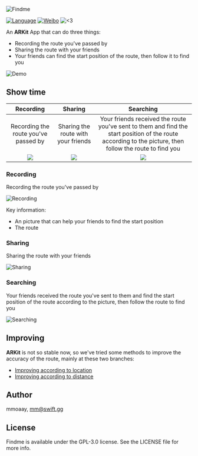 ![Findme](https://github.com/mmoaay/Findme/blob/develop/Findme/resources/findme_banner.png)

[![Language](https://img.shields.io/badge/language-swift-orange.svg)](https://github.com/apple/swift)
[![Weibo](https://img.shields.io/badge/weibo-@mmoaay-red.svg?style=flat)](https://weibo.com/smmoaay)
![\<3](https://img.shields.io/badge/made%20with-%3C3-orange.svg)

An **ARKit** App that can do three things:

- Recording the route you've passed by
- Sharing the route with your friends
- Your friends can find the start position of the route, then follow it to find you

![Demo](https://github.com/mmoaay/Findme/blob/develop/Findme/resources/findme_demo.png)

## Show time

Recording  |  Sharing  |  Searching
:-------------------------:|:-------------------------:|:-------------------------:
Recording the route you've passed by  |  Sharing the route with your friends  |  Your friends received the route you've sent to them and find the start position of the route according to the picture, then follow the route to find you
![](https://github.com/mmoaay/Findme/blob/develop/Findme/resources/findme_recording.gif)  |  ![](https://github.com/mmoaay/Findme/blob/develop/Findme/resources/findme_sharing.gif)  |  ![](https://github.com/mmoaay/Findme/blob/develop/Findme/resources/findme_searching.gif)

### Recording

Recording the route you've passed by

![Recording](https://github.com/mmoaay/Findme/blob/develop/Findme/resources/findme_recording.gif)

Key information:

- An picture that can help your friends to find the start position
- The route

### Sharing

Sharing the route with your friends

![Sharing](https://github.com/mmoaay/Findme/blob/develop/Findme/resources/findme_sharing.gif)

### Searching

Your friends received the route you've sent to them and find the start position of the route according to the picture, then follow the route to find you

![Searching](https://github.com/mmoaay/Findme/blob/develop/Findme/resources/findme_searching.gif)

## Improving

**ARKit** is not so stable now, so we've tried some methods to improve the accuracy of the route, mainly at these two branches:

- [Improving according to location](https://github.com/mmoaay/Findme/tree/feature/location_optimize)
- [Improving according to distance](https://github.com/mmoaay/Findme/tree/feature/distance_optimize)

## Author

mmoaay, mm@swift.gg

## License

Findme is available under the GPL-3.0 license. See the LICENSE file for more info.

